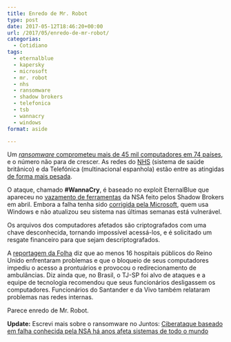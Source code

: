 ```yaml
---
title: Enredo de Mr. Robot
type: post
date: 2017-05-12T18:46:20+00:00
url: /2017/05/enredo-de-mr-robot/
categorias:
  - Cotidiano
tags:
  - eternalblue
  - kapersky
  - microsoft
  - mr. robot
  - nhs
  - ransomware
  - shadow brokers
  - telefonica
  - tsb
  - wannacry
  - windows
format: aside

---
```

Um [_ransomware_ comprometeu mais de 45 mil computadores em 74 países][1], e o número não para de crescer. As redes do [NHS][2] (sistema de saúde britânico) e da Telefónica (multinacional espanhola) estão entre as atingidas [de forma mais pesada][3].

O ataque, chamado **#WannaCry**, é baseado no exploit EternalBlue que apareceu no [vazamento de ferramentas][4] da NSA feito pelos Shadow Brokers em abril. Embora a falha tenha sido [corrigida pela Microsoft][5], quem usa Windows e não atualizou seu sistema nas últimas semanas está vulnerável.

Os arquivos dos computadores afetados são criptografados com uma chave desconhecida, tornando impossível acessá-los, e é solicitado um resgate financeiro para que sejam descriptografados.

A [reportagem da Folha][6] diz que ao menos 16 hospitais públicos do Reino Unido enfrentaram problemas e que o bloqueio de seus computadores impediu o acesso a prontuários e provocou o redirecionamento de ambulâncias. Diz ainda que, no Brasil, o TJ-SP foi alvo de ataques e a equipe de tecnologia recomendou que seus funcionários desligassem os computadores. Funcionários do Santander e da Vivo também relataram problemas nas redes internas.

Parece enredo de Mr. Robot.

**Update:** Escrevi mais sobre o ransomware no Juntos: [Ciberataque baseado em falha conhecida pela NSA há anos afeta sistemas de todo o mundo][7]

 [1]: https://securelist.com/blog/incidents/78351/wannacry-ransomware-used-in-widespread-attacks-all-over-the-world/
 [2]: https://digital.nhs.uk/article/1491/Statement-on-reported-NHS-cyber-attack
 [3]: http://www.bbc.com/news/technology-39901382
 [4]: https://www.engadget.com/2017/04/14/shadow-brokers-dump-windows-zero-day/
 [5]: https://technet.microsoft.com/en-us/library/security/ms17-010.aspx
 [6]: http://www1.folha.uol.com.br/mundo/2017/05/1883408-mega-ciberataque-derruba-sistemas-de-comunicacao-ao-redor-do-mundo.shtml
 [7]: https://juntos.org.br/2017/05/wannacry-ciber-ataque-baseado-em-falha-conhecida-pela-nsa-ha-anos-afeta-sistemas-de-todo-o-mundo/
